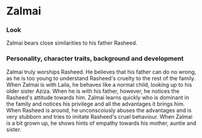 # Zalmai

### Look
Zalmai bears close similarities to his father Rasheed.

### Personality, character traits, background and development
Zalmai truly worships Rasheed. He believes that his father can do no wrong, as he is too young to understand Rasheed's cruelty to the rest of the family. When Zalmai is with Laila, he behaves like a normal child, looking up to his older sister Aziza. When he is with his father, however, he notices the Rasheed's attitude towards him. Zalmai learns quickly who is dominant in the family and notices his privilege and all the advantages it brings him. When Rasheed is around, he unconscoiusly abuses the advantages and is very stubborn and tries to imitate Rasheed's cruel behaviour. When Zalmai is a bit grown up, he shows hints of empathy towards his mother, auntie and sister. 
